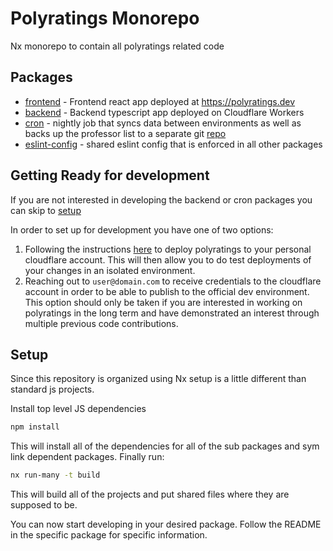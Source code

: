 # Polyratings Monorepo

Nx monorepo to contain all polyratings related code

## Packages

- [frontend](./packages/frontend/) - Frontend react app deployed at <https://polyratings.dev>
- [backend](./packages/backend/) - Backend typescript app deployed on Cloudflare Workers
- [cron](./packages/cron/) - nightly job that syncs data between environments as well as backs up the professor list to a separate git [repo](TODO://PROVIDE_URL)
- [eslint-config](./packages/eslint-config/) - shared eslint config that is enforced in all other packages

## Getting Ready for development

If you are not interested in developing the backend or cron packages you can skip to [setup](#setup)

In order to set up for development you have one of two options:

1. Following the instructions [here](./docs/deployment.md) to deploy polyratings to your personal cloudflare account. This will then allow you to do test deployments of your changes in an isolated environment.
2. Reaching out to `user@domain.com` to receive credentials to the cloudflare account in order to be able to publish to the official dev environment. This option should only be taken if you are interested in working on polyratings in the long term and have demonstrated an interest through multiple previous code contributions.

## Setup

Since this repository is organized using Nx setup is a little different than standard js projects.

Install top level JS dependencies

```bash
npm install
```

This will install all of the dependencies for all of the sub packages and sym link dependent packages. Finally run:

```bash
nx run-many -t build
```

This will build all of the projects and put shared files where they are supposed to be.

You can now start developing in your desired package. Follow the README in the specific package for specific information.
